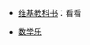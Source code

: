 - [维基教科书](https://zh.wikibooks.org/wiki/Wikibooks:%E9%A6%96%E9%A1%B5)：看看

- [数学乐](https://www.shuxuele.com/index.html)
